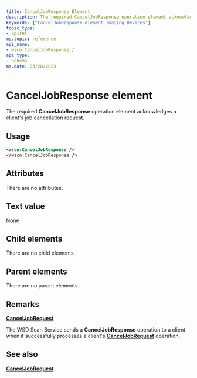 ```yaml
---
title: CancelJobResponse Element
description: The required CancelJobResponse operation element acknowledges a client's job cancellation request.
keywords: ["CancelJobResponse element Imaging Devices"]
topic_type:
- apiref
ms.topic: reference
api_name:
- wscn CancelJobResponse /
api_type:
- Schema
ms.date: 03/28/2023
---
```


# CancelJobResponse element

The required **CancelJobResponse** operation element acknowledges a client's job cancellation request.

## Usage

```xml
<wscn:CancelJobResponse />
</wscn:CancelJobResponse />
```

## Attributes

There are no attributes.

## Text value

None

## Child elements

There are no child elements.

## Parent elements

There are no parent elements.

## Remarks

[**CancelJobRequest**](canceljobrequest.md)

The WSD Scan Service sends a **CancelJobResponse** operation to a client when it successfully processes a client's [**CancelJobRequest**](canceljobrequest.md) operation.

## See also

[**CancelJobRequest**](canceljobrequest.md)
